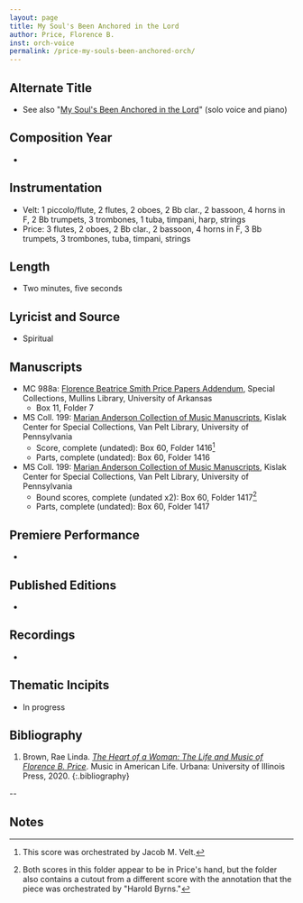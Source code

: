 ```yaml
---
layout: page
title: My Soul's Been Anchored in the Lord
author: Price, Florence B.
inst: orch-voice
permalink: /price-my-souls-been-anchored-orch/
---
```


## Alternate Title
- See also "[My Soul's Been Anchored in the Lord](/price-my-souls-been-anchored/)" (solo voice and piano)

## Composition Year
- 

## Instrumentation
- Velt: 1 piccolo/flute, 2 flutes, 2 oboes, 2 Bb clar., 2 bassoon, 4 horns in F, 2 Bb trumpets, 3 trombones, 1 tuba, timpani, harp, strings
- Price: 3 flutes, 2 oboes, 2 Bb clar., 2 bassoon, 4 horns in F, 3 Bb trumpets, 3 trombones, tuba, timpani, strings

## Length
- Two minutes, five seconds

## Lyricist and Source
- Spiritual

## Manuscripts
- MC 988a: <a href="https://uark.as.atlas-sys.com/repositories/2/resources/1522" target="_blank">Florence Beatrice Smith Price Papers Addendum</a>, Special Collections, Mullins Library, University of Arkansas
    * Box 11, Folder 7
- MS Coll. 199: <a href="https://www.library.upenn.edu/detail/collection/marian-anderson-collection" target="_blank">Marian Anderson Collection of Music Manuscripts</a>, Kislak Center for Special Collections, Van Pelt Library, University of Pennsylvania
    * Score, complete (undated): Box 60, Folder 1416[^fn1]
    * Parts, complete (undated): Box 60, Folder 1416
- MS Coll. 199: <a href="https://www.library.upenn.edu/detail/collection/marian-anderson-collection" target="_blank">Marian Anderson Collection of Music Manuscripts</a>, Kislak Center for Special Collections, Van Pelt Library, University of Pennsylvania
    * Bound scores, complete (undated x2): Box 60, Folder 1417[^fn2]
    * Parts, complete (undated): Box 60, Folder 1417


## Premiere Performance
- 

## Published Editions
- 

## Recordings
- 

## Thematic Incipits
- In progress

## Bibliography
1. Brown, Rae Linda. <a href="https://www.worldcat.org/title/1122800180" target="_blank">*The Heart of a Woman: The Life and Music of Florence B. Price*</a>. Music in American Life. Urbana: University of Illinois Press, 2020.
{:.bibliography}

--

## Notes
[^fn1]: This score was orchestrated by Jacob M. Velt.
[^fn2]: Both scores in this folder appear to be in Price's hand, but the folder also contains a cutout from a different score with the annotation that the piece was orchestrated by "Harold Byrns."
